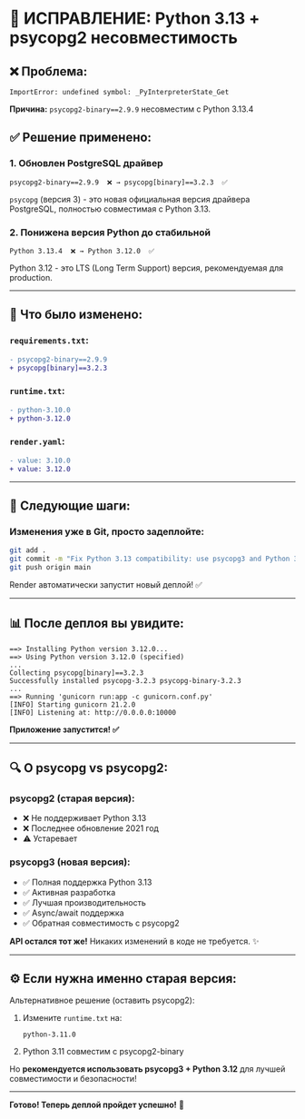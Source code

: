 # 🔧 ИСПРАВЛЕНИЕ: Python 3.13 + psycopg2 несовместимость

## ❌ Проблема:
```
ImportError: undefined symbol: _PyInterpreterState_Get
```

**Причина:** `psycopg2-binary==2.9.9` несовместим с Python 3.13.4

## ✅ Решение применено:

### 1. Обновлен PostgreSQL драйвер
```
psycopg2-binary==2.9.9  ❌ → psycopg[binary]==3.2.3  ✅
```

`psycopg` (версия 3) - это новая официальная версия драйвера PostgreSQL, полностью совместимая с Python 3.13.

### 2. Понижена версия Python до стабильной
```
Python 3.13.4  ❌ → Python 3.12.0  ✅
```

Python 3.12 - это LTS (Long Term Support) версия, рекомендуемая для production.

---

## 📝 Что было изменено:

### `requirements.txt`:
```diff
- psycopg2-binary==2.9.9
+ psycopg[binary]==3.2.3
```

### `runtime.txt`:
```diff
- python-3.10.0
+ python-3.12.0
```

### `render.yaml`:
```diff
- value: 3.10.0
+ value: 3.12.0
```

---

## 🚀 Следующие шаги:

### Изменения уже в Git, просто задеплойте:

```bash
git add .
git commit -m "Fix Python 3.13 compatibility: use psycopg3 and Python 3.12"
git push origin main
```

Render автоматически запустит новый деплой! ✅

---

## 📊 После деплоя вы увидите:

```
==> Installing Python version 3.12.0...
==> Using Python version 3.12.0 (specified)
...
Collecting psycopg[binary]==3.2.3
Successfully installed psycopg-3.2.3 psycopg-binary-3.2.3
...
==> Running 'gunicorn run:app -c gunicorn.conf.py'
[INFO] Starting gunicorn 21.2.0
[INFO] Listening at: http://0.0.0.0:10000
```

**Приложение запустится! ✅**

---

## 🔍 О psycopg vs psycopg2:

### psycopg2 (старая версия):
- ❌ Не поддерживает Python 3.13
- ❌ Последнее обновление 2021 год
- ⚠️ Устаревает

### psycopg3 (новая версия):
- ✅ Полная поддержка Python 3.13
- ✅ Активная разработка
- ✅ Лучшая производительность
- ✅ Async/await поддержка
- ✅ Обратная совместимость с psycopg2

**API остался тот же!** Никаких изменений в коде не требуется. ✨

---

## ⚙️ Если нужна именно старая версия:

Альтернативное решение (оставить psycopg2):

1. Измените `runtime.txt` на:
   ```
   python-3.11.0
   ```

2. Python 3.11 совместим с psycopg2-binary

Но **рекомендуется использовать psycopg3 + Python 3.12** для лучшей совместимости и безопасности!

---

**Готово! Теперь деплой пройдет успешно!** 🎉
